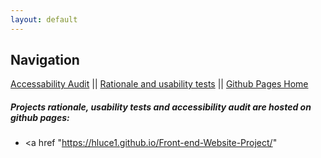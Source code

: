 ```yaml
---
layout: default
---
```


## Navigation 
[Accessability Audit](https://hluce1.github.io/week4/audit/) || [Rationale and usability tests](https://hluce1.github.io/week4/rationale/) || [Github Pages Home](https://hluce1.github.io/week4/)


##### Projects rationale, usability tests and accessibility audit are hosted on github pages:
* <a href "https://hluce1.github.io/Front-end-Website-Project/" </a>
